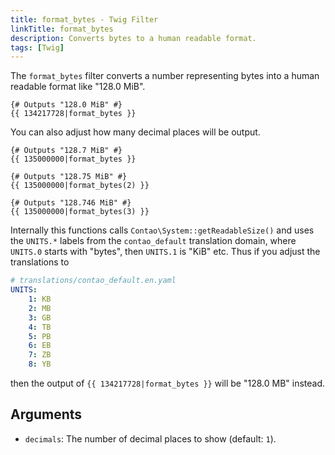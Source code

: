 ```yaml
---
title: format_bytes - Twig Filter
linkTitle: format_bytes
description: Converts bytes to a human readable format.
tags: [Twig]
---
```


The `format_bytes` filter converts a number representing bytes into a human readable format like "128.0 MiB".

```twig
{# Outputs "128.0 MiB" #}
{{ 134217728|format_bytes }}
```

You can also adjust how many decimal places will be output.

```twig
{# Outputs "128.7 MiB" #}
{{ 135000000|format_bytes }}

{# Outputs "128.75 MiB" #}
{{ 135000000|format_bytes(2) }}

{# Outputs "128.746 MiB" #}
{{ 135000000|format_bytes(3) }}
```

Internally this functions calls `Contao\System::getReadableSize()` and uses the `UNITS.*` labels from the
`contao_default` translation domain, where `UNITS.0` starts with "bytes", then `UNITS.1` is "KiB" etc. Thus if you
adjust the translations to

```yaml
# translations/contao_default.en.yaml
UNITS:
    1: KB
    2: MB
    3: GB
    4: TB
    5: PB
    6: EB
    7: ZB
    8: YB
```

then the output of `{{ 134217728|format_bytes }}` will be "128.0 MB" instead.

## Arguments

* `decimals`: The number of decimal places to show (default: `1`).
